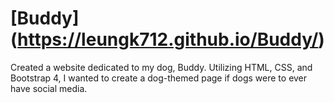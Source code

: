 # [Buddy] (https://leungk712.github.io/Buddy/)

Created a website dedicated to my dog, Buddy. Utilizing HTML, CSS, and Bootstrap 4, I wanted to create a dog-themed page if dogs were to 
ever have social media. 
